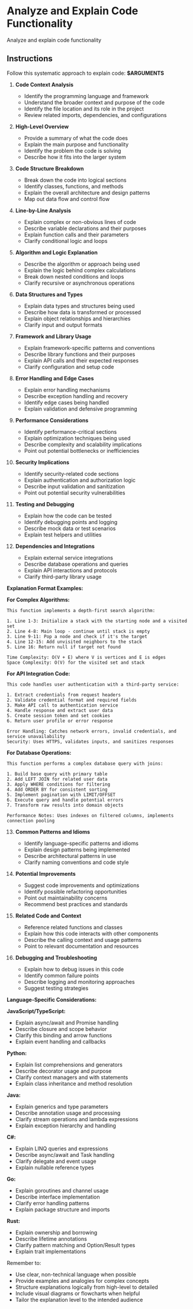 # Analyze and Explain Code Functionality

Analyze and explain code functionality

## Instructions

Follow this systematic approach to explain code: **$ARGUMENTS**

1. **Code Context Analysis**
   - Identify the programming language and framework
   - Understand the broader context and purpose of the code
   - Identify the file location and its role in the project
   - Review related imports, dependencies, and configurations

2. **High-Level Overview**
   - Provide a summary of what the code does
   - Explain the main purpose and functionality
   - Identify the problem the code is solving
   - Describe how it fits into the larger system

3. **Code Structure Breakdown**
   - Break down the code into logical sections
   - Identify classes, functions, and methods
   - Explain the overall architecture and design patterns
   - Map out data flow and control flow

4. **Line-by-Line Analysis**
   - Explain complex or non-obvious lines of code
   - Describe variable declarations and their purposes
   - Explain function calls and their parameters
   - Clarify conditional logic and loops

5. **Algorithm and Logic Explanation**
   - Describe the algorithm or approach being used
   - Explain the logic behind complex calculations
   - Break down nested conditions and loops
   - Clarify recursive or asynchronous operations

6. **Data Structures and Types**
   - Explain data types and structures being used
   - Describe how data is transformed or processed
   - Explain object relationships and hierarchies
   - Clarify input and output formats

7. **Framework and Library Usage**
   - Explain framework-specific patterns and conventions
   - Describe library functions and their purposes
   - Explain API calls and their expected responses
   - Clarify configuration and setup code

8. **Error Handling and Edge Cases**
   - Explain error handling mechanisms
   - Describe exception handling and recovery
   - Identify edge cases being handled
   - Explain validation and defensive programming

9. **Performance Considerations**
   - Identify performance-critical sections
   - Explain optimization techniques being used
   - Describe complexity and scalability implications
   - Point out potential bottlenecks or inefficiencies

10. **Security Implications**
    - Identify security-related code sections
    - Explain authentication and authorization logic
    - Describe input validation and sanitization
    - Point out potential security vulnerabilities

11. **Testing and Debugging**
    - Explain how the code can be tested
    - Identify debugging points and logging
    - Describe mock data or test scenarios
    - Explain test helpers and utilities

12. **Dependencies and Integrations**
    - Explain external service integrations
    - Describe database operations and queries
    - Explain API interactions and protocols
    - Clarify third-party library usage

**Explanation Format Examples:**

**For Complex Algorithms:**
```
This function implements a depth-first search algorithm:

1. Line 1-3: Initialize a stack with the starting node and a visited set
2. Line 4-8: Main loop - continue until stack is empty
3. Line 9-11: Pop a node and check if it's the target
4. Line 12-15: Add unvisited neighbors to the stack
5. Line 16: Return null if target not found

Time Complexity: O(V + E) where V is vertices and E is edges
Space Complexity: O(V) for the visited set and stack
```

**For API Integration Code:**
```
This code handles user authentication with a third-party service:

1. Extract credentials from request headers
2. Validate credential format and required fields
3. Make API call to authentication service
4. Handle response and extract user data
5. Create session token and set cookies
6. Return user profile or error response

Error Handling: Catches network errors, invalid credentials, and service unavailability
Security: Uses HTTPS, validates inputs, and sanitizes responses
```

**For Database Operations:**
```
This function performs a complex database query with joins:

1. Build base query with primary table
2. Add LEFT JOIN for related user data
3. Apply WHERE conditions for filtering
4. Add ORDER BY for consistent sorting
5. Implement pagination with LIMIT/OFFSET
6. Execute query and handle potential errors
7. Transform raw results into domain objects

Performance Notes: Uses indexes on filtered columns, implements connection pooling
```

13. **Common Patterns and Idioms**
    - Identify language-specific patterns and idioms
    - Explain design patterns being implemented
    - Describe architectural patterns in use
    - Clarify naming conventions and code style

14. **Potential Improvements**
    - Suggest code improvements and optimizations
    - Identify possible refactoring opportunities
    - Point out maintainability concerns
    - Recommend best practices and standards

15. **Related Code and Context**
    - Reference related functions and classes
    - Explain how this code interacts with other components
    - Describe the calling context and usage patterns
    - Point to relevant documentation and resources

16. **Debugging and Troubleshooting**
    - Explain how to debug issues in this code
    - Identify common failure points
    - Describe logging and monitoring approaches
    - Suggest testing strategies

**Language-Specific Considerations:**

**JavaScript/TypeScript:**
- Explain async/await and Promise handling
- Describe closure and scope behavior
- Clarify this binding and arrow functions
- Explain event handling and callbacks

**Python:**
- Explain list comprehensions and generators
- Describe decorator usage and purpose
- Clarify context managers and with statements
- Explain class inheritance and method resolution

**Java:**
- Explain generics and type parameters
- Describe annotation usage and processing
- Clarify stream operations and lambda expressions
- Explain exception hierarchy and handling

**C#:**
- Explain LINQ queries and expressions
- Describe async/await and Task handling
- Clarify delegate and event usage
- Explain nullable reference types

**Go:**
- Explain goroutines and channel usage
- Describe interface implementation
- Clarify error handling patterns
- Explain package structure and imports

**Rust:**
- Explain ownership and borrowing
- Describe lifetime annotations
- Clarify pattern matching and Option/Result types
- Explain trait implementations

Remember to:
- Use clear, non-technical language when possible
- Provide examples and analogies for complex concepts
- Structure explanations logically from high-level to detailed
- Include visual diagrams or flowcharts when helpful
- Tailor the explanation level to the intended audience

